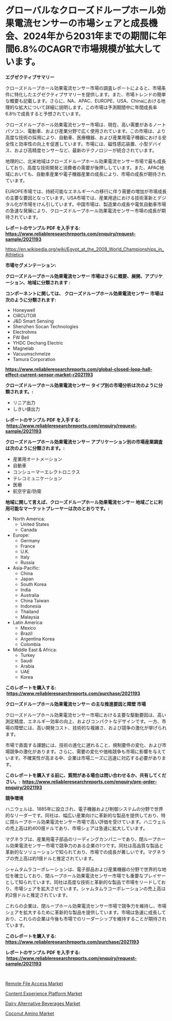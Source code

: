 <p><h1>グローバルなクローズドループホール効果電流センサーの市場シェアと成長機会、2024年から2031年までの期間に年間6.8%のCAGRで市場規模が拡大しています。</h1></p><p><strong>エグゼクティブサマリー</strong></p>
<p><p>クローズドループホール効果電流センサー市場の調査レポートによると、市場条件に特化したエグゼクティブサマリーを提供します。また、市場トレンドの簡単な概要も記載します。さらに、NA、APAC、EUROPE、USA、Chinaにおける地理的な拡大について詳細に説明します。この市場は予測期間中に年間成長率6.8％で成長すると予想されています。</p><p>クローズドループホール効果電流センサー市場は、現在、高い需要があるノートパソコン、電動車、および産業分野で広く使用されています。この市場は、より高度な技術の採用により、自動車、医療機器、および産業用電子機器における安全性と効率性の向上を促進しています。市場には、磁性感応装置、小型デバイス、および高精度センサーなど、最新のテクノロジーが統合されています。</p><p>地理的に、北米地域はクローズドループホール効果電流センサー市場で最も成長しており、高度な技術開発と消費者の需要が後押ししています。また、APAC地域においても、自動車産業や電子機器産業の成長により、市場の成長が期待されています。</p><p>EUROPE市場では、持続可能なエネルギーへの移行に伴う需要の増加が市場成長の主要な要因となっています。USA市場では、産業用途における技術革新とデジタル化が市場をけん引しています。中国市場は、製造業の成長や電気自動車市場の急速な発展により、クローズドループホール効果電流センサー市場の成長が期待されています。</p></p>
<p><strong>レポートのサンプル PDF を入手する: <a href="https://www.reliableresearchreports.com/enquiry/request-sample/2021193">https://www.reliableresearchreports.com/enquiry/request-sample/2021193</a></strong></p>
<p><a href="https://en.wikipedia.org/wiki/Egypt_at_the_2009_World_Championships_in_Athletics">https://en.wikipedia.org/wiki/Egypt_at_the_2009_World_Championships_in_Athletics</a></p>
<p><strong>市場セグメンテーション:</strong></p>
<p><strong> クローズドループホール効果電流センサー 市場はさらに概要、展開、アプリケーション、地域に分類されます :</strong></p>
<p><strong>コンポーネントに関しては、 クローズドループホール効果電流センサー 市場は次のように分類されます: &nbsp;</strong></p>
<p><ul><li>Honeywell</li><li>CIRCUTOR</li><li>J&D Smart Sensing</li><li>Shenzhen Socan Technologies</li><li>Electrohms</li><li>FW Bell</li><li>YHDC Dechang Electric</li><li>Magnelab</li><li>Vacuumschmelze</li><li>Tamura Corporation</li></ul></p>
<p><strong><a href="https://www.reliableresearchreports.com/global-closed-loop-hall-effect-current-sensor-market-r2021193">https://www.reliableresearchreports.com/global-closed-loop-hall-effect-current-sensor-market-r2021193</a></strong></p>
<p><strong> クローズドループホール効果電流センサー タイプ別の市場分析は次のように分類されます。:</strong></p>
<p><ul><li>リニア出力</li><li>しきい値出力</li></ul></p>
<p><strong>レポートのサンプル PDF を入手する: &nbsp;<a href="https://www.reliableresearchreports.com/enquiry/request-sample/2021193">https://www.reliableresearchreports.com/enquiry/request-sample/2021193</a></strong></p>
<p><strong> クローズドループホール効果電流センサー アプリケーション別の市場産業調査は次のように分類されます。:</strong></p>
<p><ul><li>産業用オートメーション</li><li>自動車</li><li>コンシューマーエレクトロニクス</li><li>テレコミュニケーション</li><li>医療</li><li>航空宇宙/防衛</li></ul></p>
<p><strong>地域に関して言えば、クローズドループホール効果電流センサー 地域ごとに利用可能なマーケットプレーヤーは次のとおりです。:</strong></p>
<p><ul>
    <li>
        North America:
        <ul>
            <li>United States</li>
            <li>Canada</li>
        </ul>
    </li>
    <li>
        Europe:
        <ul>
            <li>Germany</li>
            <li>France</li>
            <li>U.K.</li>
            <li>Italy</li>
            <li>Russia</li>
        </ul>
    </li>
    <li>
        Asia-Pacific:
        <ul>
            <li>China</li>
            <li>Japan</li>
            <li>South Korea</li>
            <li>India</li>
            <li>Australia</li>
            <li>China Taiwan</li>
            <li>Indonesia</li>
            <li>Thailand</li>
            <li>Malaysia</li>
        </ul>
    </li>
    <li>
        Latin America:
        <ul>
            <li>Mexico</li>
            <li>Brazil</li>
            <li>Argentina Korea</li>
            <li>Colombia</li>
        </ul>
    </li>
    <li>
        Middle East & Africa:
        <ul>
            <li>Turkey</li>
            <li>Saudi</li>
            <li>Arabia</li>
            <li>UAE</li>
            <li>Korea</li>
        </ul>
    </li>
    </ul></p>
<p><strong>このレポートを購入する: &nbsp;<a href="https://www.reliableresearchreports.com/purchase/2021193">https://www.reliableresearchreports.com/purchase/2021193</a></strong></p>
<p><strong>クローズドループホール効果電流センサー の主な推進要因と障壁 市場</strong></p>
<p><p>クローズドループホール効果電流センサー市場における主要な駆動要因は、高い測定精度、エネルギー効率の向上、およびコンパクトなデザインです。一方、市場の障壁には、高い開発コスト、技術的な複雑さ、および競争の激化が挙げられます。</p><p>市場で直面する課題には、技術の進化に遅れること、規制要件の変化、および市場競争の激化があります。さらに、需要の変化や価格競争も市場に影響を与えています。不確実性が高まる中、企業は市場ニーズに迅速に対応する必要があります。</p></p>
<p><strong>このレポートを購入する前に、質問がある場合は問い合わせるか、共有してください。:&nbsp; <a href="https://www.reliableresearchreports.com/enquiry/pre-order-enquiry/2021193">https://www.reliableresearchreports.com/enquiry/pre-order-enquiry/2021193</a></strong></p>
<p><strong>競争環境</strong></p>
<p><p>ハニウェルは、1885年に設立され、電子機器および制御システムの分野で世界的なリーダーです。同社は、幅広い産業向けに革新的な製品を提供しており、特に閉ループホール効果電流センサー市場で高い評価を受けています。ハニウェルの売上高は約400億ドルであり、市場シェアは急速に拡大しています。</p><p>マグネラブは、産業用電子部品のリーディングカンパニーであり、閉ループホール効果電流センサー市場で競争力のある企業の1つです。同社は高品質な製品と革新的なソリューションで知られており、市場での成長が著しいです。マグネラブの売上高は約1億ドルと推定されています。</p><p>シャムタムラコーポレーションは、電子部品および産業機器の分野で世界的な地位を確立しており、閉ループホール効果電流センサー市場でも重要なプレイヤーとして知られています。同社は高度な技術と革新的な製品で市場をリードしており、市場シェアを拡大させています。シャムタムラコーポレーションの売上高は約2億ドルと推定されています。</p><p>これらの企業は、閉ループホール効果電流センサー市場で競争力を維持し、市場シェアを拡大するために革新的な製品を提供しています。市場は急速に成長しており、これらの企業は今後も市場でのリーダーシップを維持することが期待されています。</p></p>
<p><strong>このレポートを購入する: &nbsp; <a href="https://www.reliableresearchreports.com/purchase/2021193">https://www.reliableresearchreports.com/purchase/2021193</a></strong></p>
<p><strong>レポートのサンプル PDF を入手する: &nbsp;<a href="https://www.reliableresearchreports.com/enquiry/request-sample/2021193">https://www.reliableresearchreports.com/enquiry/request-sample/2021193</a></strong><strong></strong></p>
<p>&nbsp;</p>
<p><p><a href="https://issuu.com/reportprime-2/docs/remote-file-access-market-size-2030.pptx">Remote File Access Market</a></p><p><a href="https://issuu.com/reportprime-2/docs/content-experience-platform-market-size-2030.pptx">Content Experience Platform Market</a></p><p><a href="https://github.com/globismark/Market-Research-Report-List-4/blob/main/dairy-alternative-beverages-market.md">Dairy Alternative Beverages Market</a></p><p><a href="https://github.com/prosalinda88/Market-Research-Report-List-5/blob/main/coconut-amino-market.md">Coconut Amino Market</a></p></p>